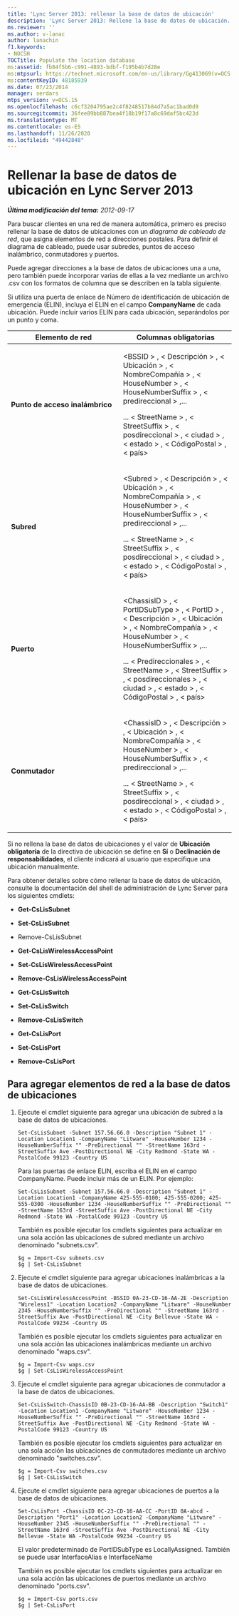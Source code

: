```yaml
---
title: 'Lync Server 2013: rellenar la base de datos de ubicación'
description: 'Lync Server 2013: Rellene la base de datos de ubicación.'
ms.reviewer: ''
ms.author: v-lanac
author: lanachin
f1.keywords:
- NOCSH
TOCTitle: Populate the location database
ms:assetid: fb84f5b6-c991-4893-bdbf-f195b4b7d28e
ms:mtpsurl: https://technet.microsoft.com/en-us/library/Gg413069(v=OCS.15)
ms:contentKeyID: 48185939
ms.date: 07/23/2014
manager: serdars
mtps_version: v=OCS.15
ms.openlocfilehash: c6cf3204795ae2c4f8248517b84d7a5ac1bad0d9
ms.sourcegitcommit: 36fee89bb887bea4f18b19f17a8c69daf5bc423d
ms.translationtype: MT
ms.contentlocale: es-ES
ms.lasthandoff: 11/26/2020
ms.locfileid: "49442848"
---
```

# <a name="populate-the-location-database-in-lync-server-2013"></a>Rellenar la base de datos de ubicación en Lync Server 2013

<div data-xmlns="http://www.w3.org/1999/xhtml">

<div class="topic" data-xmlns="http://www.w3.org/1999/xhtml" data-msxsl="urn:schemas-microsoft-com:xslt" data-cs="https://msdn.microsoft.com/">

<div data-asp="https://msdn2.microsoft.com/asp">



</div>

<div id="mainSection">

<div id="mainBody">

<span> </span>

_**Última modificación del tema:** 2012-09-17_

Para buscar clientes en una red de manera automática, primero es preciso rellenar la base de datos de ubicaciones con un *diagrama de cableado de red*, que asigna elementos de red a direcciones postales. Para definir el diagrama de cableado, puede usar subredes, puntos de acceso inalámbrico, conmutadores y puertos.

Puede agregar direcciones a la base de datos de ubicaciones una a una, pero también puede incorporar varias de ellas a la vez mediante un archivo .csv con los formatos de columna que se describen en la tabla siguiente.

Si utiliza una puerta de enlace de Número de identificación de ubicación de emergencia (ELIN), incluya el ELIN en el campo **CompanyName** de cada ubicación. Puede incluir varios ELIN para cada ubicación, separándolos por un punto y coma.


<table>
<colgroup>
<col style="width: 50%" />
<col style="width: 50%" />
</colgroup>
<thead>
<tr class="header">
<th>Elemento de red</th>
<th>Columnas obligatorias</th>
</tr>
</thead>
<tbody>
<tr class="odd">
<td><p><strong>Punto de acceso inalámbrico</strong></p></td>
<td><p>&lt;BSSID &gt; , &lt; Descripción &gt; , &lt; Ubicación &gt; , &lt; NombreCompañía &gt; , &lt; HouseNumber &gt; , &lt; HouseNumberSuffix &gt; , &lt; predireccional &gt; ,...</p>
<p>... &lt; StreetName &gt; , &lt; StreetSuffix &gt; , &lt; posdireccional &gt; , &lt; ciudad &gt; , &lt; estado &gt; , &lt; CódigoPostal &gt; , &lt; país&gt;</p></td>
</tr>
<tr class="even">
<td><p><strong>Subred</strong></p></td>
<td><p>&lt;Subred &gt; , &lt; Descripción &gt; , &lt; Ubicación &gt; , &lt; NombreCompañía &gt; , &lt; HouseNumber &gt; , &lt; HouseNumberSuffix &gt; , &lt; predireccional &gt; ,...</p>
<p>... &lt; StreetName &gt; , &lt; StreetSuffix &gt; , &lt; posdireccional &gt; , &lt; ciudad &gt; , &lt; estado &gt; , &lt; CódigoPostal &gt; , &lt; país&gt;</p></td>
</tr>
<tr class="odd">
<td><p><strong>Puerto</strong></p></td>
<td><p>&lt;ChassisID &gt; , &lt; PortIDSubType &gt; , &lt; PortID &gt; , &lt; Descripción &gt; , &lt; Ubicación &gt; , &lt; NombreCompañía &gt; , &lt; HouseNumber &gt; , &lt; HouseNumberSuffix &gt; ,...</p>
<p>... &lt; Predireccionales &gt; , &lt; StreetName &gt; , &lt; StreetSuffix &gt; , &lt; posdireccionales &gt; , &lt; ciudad &gt; , &lt; estado &gt; , &lt; CódigoPostal &gt; , &lt; país&gt;</p></td>
</tr>
<tr class="even">
<td><p><strong>Conmutador</strong></p></td>
<td><p>&lt;ChassisID &gt; , &lt; Descripción &gt; , &lt; Ubicación &gt; , &lt; NombreCompañía &gt; , &lt; HouseNumber &gt; , &lt; HouseNumberSuffix &gt; , &lt; predireccional &gt; ,...</p>
<p>... &lt; StreetName &gt; , &lt; StreetSuffix &gt; , &lt; posdireccional &gt; , &lt; ciudad &gt; , &lt; estado &gt; , &lt; CódigoPostal &gt; , &lt; país&gt;</p></td>
</tr>
</tbody>
</table>


Si no rellena la base de datos de ubicaciones y el valor de **Ubicación obligatoria** de la directiva de ubicación se define en **Sí** o **Declinación de responsabilidades**, el cliente indicará al usuario que especifique una ubicación manualmente.

Para obtener detalles sobre cómo rellenar la base de datos de ubicación, consulte la documentación del shell de administración de Lync Server para los siguientes cmdlets:

  - **Get-CsLisSubnet**

  - **Set-CsLisSubnet**

  - Remove-CsLisSubnet

  - **Get-CsLisWirelessAccessPoint**

  - **Set-CsLisWirelessAccessPoint**

  - **Remove-CsLisWirelessAccessPoint**

  - **Get-CsLisSwitch**

  - **Set-CsLisSwitch**

  - **Remove-CsLisSwitch**

  - **Get-CsLisPort**

  - **Set-CsLisPort**

  - **Remove-CsLisPort**

<div>

## <a name="to-add-network-elements-to-the-location-database"></a>Para agregar elementos de red a la base de datos de ubicaciones

1.  Ejecute el cmdlet siguiente para agregar una ubicación de subred a la base de datos de ubicaciones.
    
        Set-CsLisSubnet -Subnet 157.56.66.0 -Description "Subnet 1" -Location Location1 -CompanyName "Litware" -HouseNumber 1234 -HouseNumberSuffix "" -PreDirectional "" -StreetName 163rd -StreetSuffix Ave -PostDirectional NE -City Redmond -State WA -PostalCode 99123 -Country US
    
    Para las puertas de enlace ELIN, escriba el ELIN en el campo CompanyName. Puede incluir más de un ELIN. Por ejemplo:
    
        Set-CsLisSubnet -Subnet 157.56.66.0 -Description "Subnet 1" -Location Location1 -CompanyName 425-555-0100; 425-555-0200; 425-555-0300 -HouseNumber 1234 -HouseNumberSuffix "" -PreDirectional "" -StreetName 163rd -StreetSuffix Ave -PostDirectional NE -City Redmond -State WA -PostalCode 99123 -Country US
    
    También es posible ejecutar los cmdlets siguientes para actualizar en una sola acción las ubicaciones de subred mediante un archivo denominado "subnets.csv".
    
        $g = Import-Csv subnets.csv
        $g | Set-CsLisSubnet

2.  Ejecute el cmdlet siguiente para agregar ubicaciones inalámbricas a la base de datos de ubicaciones.
    
        Set-CsLisWirelessAccessPoint -BSSID 0A-23-CD-16-AA-2E -Description "Wireless1" -Location Location2 -CompanyName "Litware" -HouseNumber 2345 -HouseNumberSuffix "" -PreDirectional "" -StreetName 163rd -StreetSuffix Ave -PostDirectional NE -City Bellevue -State WA -PostalCode 99234 -Country US
    
    También es posible ejecutar los cmdlets siguientes para actualizar en una sola acción las ubicaciones inalámbricas mediante un archivo denominado "waps.csv".
    
        $g = Import-Csv waps.csv
        $g | Set-CsLisWirelessAccessPoint

3.  Ejecute el cmdlet siguiente para agregar ubicaciones de conmutador a la base de datos de ubicaciones.
    
        Set-CsLisSwitch-ChassisID 0B-23-CD-16-AA-BB -Description "Switch1" -Location Location1 -CompanyName "Litware" -HouseNumber 1234 -HouseNumberSuffix "" -PreDirectional "" -StreetName 163rd -StreetSuffix Ave -PostDirectional NE -City Redmond -State WA -PostalCode 99123 -Country US
    
    También es posible ejecutar los cmdlets siguientes para actualizar en una sola acción las ubicaciones de conmutadores mediante un archivo denominado "switches.csv".
    
        $g = Import-Csv switches.csv
        $g | Set-CsLisSwitch

4.  Ejecute el cmdlet siguiente para agregar ubicaciones de puertos a la base de datos de ubicaciones.
    
        Set-CsLisPort -ChassisID 0C-23-CD-16-AA-CC -PortID 0A-abcd -Description "Port1" -Location Location2 -CompanyName "Litware" -HouseNumber 2345 -HouseNumberSuffix "" -PreDirectional "" -StreetName 163rd -StreetSuffix Ave -PostDirectional NE -City Bellevue -State WA -PostalCode 99234 -Country US
    
    El valor predeterminado de PortIDSubType es LocallyAssigned. También se puede usar InterfaceAlias e InterfaceName
    
    También es posible ejecutar los cmdlets siguientes para actualizar en una sola acción las ubicaciones de puertos mediante un archivo denominado "ports.csv".
    
        $g = Import-Csv ports.csv
        $g | Set-CsLisPort

</div>

</div>

<span> </span>

</div>

</div>

</div>

